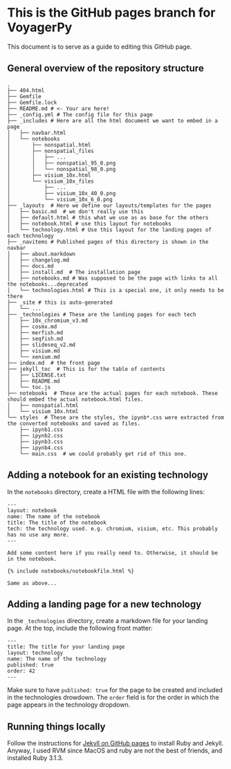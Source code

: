 # This is the GitHub pages branch for VoyagerPy

This document is to serve as a guide to editing this GitHub page. 

## General overview of the repository structure

```
.
├── 404.html
├── Gemfile
├── Gemfile.lock
├── README.md # <- Your are here!
├── _config.yml # The config file for this page
├── _includes # Here are all the html document we want to embed in a page
│   ├── navbar.html
│   └── notebooks
│       ├── nonspatial.html
│       ├── nonspatial_files
│       │   ├── ...
│       │   ├── nonspatial_95_0.png
│       │   └── nonspatial_98_0.png
│       ├── visium_10x.html
│       └── visium_10x_files
│           ├── ...
│           ├── visium_10x_40_0.png
│           └── visium_10x_6_0.png
├── _layouts  # Here we define our layouts/templates for the pages
│   ├── basic.md  # we don't really use this
│   ├── default.html # this what we use as as base for the others
│   ├── notebook.html # use this layout for notebooks
│   └── technology.html # Use this layout for the landing pages of each technology
├── _navitems # Published pages of this directory is shown in the navbar
│   ├── about.markdown
│   ├── changelog.md
│   ├── docs.md
│   ├── install.md  # The installation page
│   ├── notebooks.md # Was supposed to be the page with links to all the notebooks...deprecated
│   └── technologies.html # This is a special one, it only needs to be there
├── _site # this is auto-generated
│   └── ...
├── _technologies # These are the landing pages for each tech
│   ├── 10x_chromium_v3.md
│   ├── cosmx.md
│   ├── merfish.md
│   ├── seqfish.md
│   ├── slideseq_v2.md
│   ├── visium.md
│   └── xenium.md
├── index.md  # the front page
├── jekyll_toc  # This is for the table of contents
│   ├── LICENSE.txt
│   ├── README.md
│   └── toc.js
├── notebooks  # These are the actual pages for each notebook. These should embed the actual notebook.html files.
│   ├── nonspatial.html
│   └── visium_10x.html
└── styles  # These are the styles, the ipynb*.css were extracted from the converted notebooks and saved as files.
    ├── ipynb1.css
    ├── ipynb2.css
    ├── ipynb3.css
    ├── ipynb4.css
    └── main.css  # we could probably get rid of this one.
```

## Adding a notebook for an existing technology

In the `notebooks` directory, create a HTML file with the following lines:

```
---
layout: notebook
name: The name of the notebook
title: The title of the notebook
tech: the technology used. e.g. chromium, visium, etc. This probably has no use any more.
---

Add some content here if you really need to. Otherwise, it should be in the notebook.

{% include notebooks/notebookfile.html %}

Same as above...

```

## Adding a landing page for a new technology

In the `_technologies` directory, create a markdown file for your landing page. At the top, include the following front matter:

```
---
title: The title for your landing page
layout: technology
name: The name of the technology
published: true
order: 42
---
```

Make sure to have `published: true` for the page to be created and included in the technologies drowdown. The `order` field is for the order in which the page appears in the technology dropdown.

## Running things locally

Follow the instructions for [Jekyll on GitHub pages]() to install Ruby and Jekyll. Anyway, I used RVM since MacOS and ruby are not the best of friends, and installed Ruby 3.1.3.